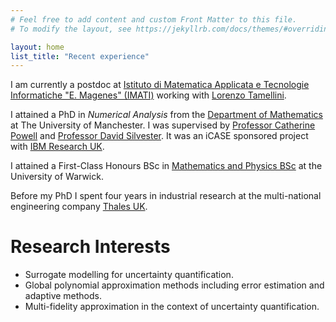 ```yaml
---
# Feel free to add content and custom Front Matter to this file.
# To modify the layout, see https://jekyllrb.com/docs/themes/#overriding-theme-defaults

layout: home
list_title: "Recent experience"
---
```

I am currently a postdoc at [Istituto di Matematica Applicata e Tecnologie Informatiche "E. Magenes" (IMATI)](https://www.imati.cnr.it/make_home_page.php?language=ITA) working with [Lorenzo Tamellini](https://sites.google.com/view/lorenzo-tamellini/home-page).

I attained a PhD in *Numerical Analysis* from the [Department of Mathematics](https://www.maths.manchester.ac.uk/) at The University of Manchester. I was supervised by [Professor Catherine Powell](https://personalpages.manchester.ac.uk/staff/Catherine.Powell/) and [Professor David Silvester](https://personalpages.manchester.ac.uk/staff/david.silvester/). It was an iCASE sponsored project with [IBM Research UK](https://research.ibm.com/labs/uk).

I attained a First-Class Honours BSc in [Mathematics and Physics BSc](https://warwick.ac.uk/study/undergraduate/courses/mathsphysicsbsc/) at the University of Warwick.

Before my PhD I spent four years in industrial research at the multi-national engineering company [Thales UK](https://www.thalesgroup.com/en/countries/europe/united-kingdom).

# Research Interests
- Surrogate modelling for uncertainty quantification.
- Global polynomial approximation methods including error estimation and adaptive methods.
- Multi-fidelity approximation in the context of uncertainty quantification.
